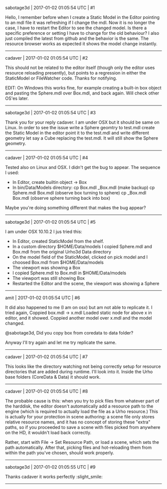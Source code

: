 sabotage3d | 2017-01-02 01:05:54 UTC | #1

Hello,
I remember before when I create a Static Model in the Editor pointing to an mdl file it was refreshing if I change the mdl. Now it is no longer the case, I have to restart the Editor to see the changed model.
Is there a specific preference or setting I have to change for the old behaviour? I also just compiled the latest from github and the behavior is the same. The resource browser works as expected it shows the model change instantly.

-------------------------

cadaver | 2017-01-02 01:05:54 UTC | #2

This should not be related to the editor itself (though only the editor uses resource reloading presently), but points to a regression in either the StaticModel or FileWatcher code. Thanks for notifying.

EDIT: On Windows this works fine, for example creating a built-in box object and pasting the Sphere.mdl over Box.mdl, and back again. Will check other OS'es later.

-------------------------

sabotage3d | 2017-01-02 01:05:54 UTC | #3

Thank you for your reply cadaver. I am under OSX but it should be same on Linux. In order to see the issue write a Sphere geomtry to test.mdl create the Static Model in the editor point it to the test.mdl and write different geometry let say a Cube replacing the test.mdl. It will still show the Sphere geometry.

-------------------------

cadaver | 2017-01-02 01:05:54 UTC | #4

Tested also on Linux and OSX. I didn't get the bug to appear. The sequence I used:

- In Editor, create builtin object -> Box 
- In bin/Data/Models directory:
cp Box.mdl _Box.mdl (make backup)
cp Sphere.mdl Box.mdl (observe box turning to sphere)
cp _Box.mdl Box.mdl (observe sphere turning back into box)

Maybe you're doing something different that makes the bug appear?

-------------------------

sabotage3d | 2017-01-02 01:05:54 UTC | #5

I am under OSX 10.10.2
I jus tried this:
- In Editor, created StaticModel from the shelf. 
- In a custom directory $HOME/Data/models I copied Sphere.mdl and Box.mdl from the original Urho3d Data directory
- On the model field of the StaticModel, clicked on pick model and I choosed Box.mdl from $HOME/Data/models
- The viewport was showing a Box
- I copied Sphere.mdl to Box.mdl in $HOME/Data/models
- The viewport was still showing Box
- Restarted the Editor and the scene, the viewport was showing a Sphere

-------------------------

amit | 2017-01-02 01:05:54 UTC | #6

It did also happened to me (I am on osx) but am not able to replicate it.
I tried again,
Coppied box.mdl -> x.mdl
Loaded static node for above x in editor, and it showed.
Coppied another model over x.mdl and the model changed.

@sabotage3d, Did you copy box from coredata to data folder?

Anyway I'll try again and let me try replicate the same.

-------------------------

cadaver | 2017-01-02 01:05:54 UTC | #7

This looks like the directory watching not being correctly setup for resource directories that are added during runtime. I'll look into it. Inside the Urho base folders (CoreData & Data) it should work.

-------------------------

cadaver | 2017-01-02 01:05:54 UTC | #8

The probable cause is this: when you try to pick files from whatever part of the harddisk, the editor doesn't automatically add a resource path to the engine (which is required to actually load the file as a Urho resource.) This is actually for your protection in scene authoring: a scene file only stores relative resource names, and it has no concept of storing these "extra" paths, so if you proceeded to save a scene with files picked from anywhere on the HD, it wouldn't load back correctly.

Rather, start with File -> Set Resource Path, or load a scene, which sets the path automatically. After that, picking files and hot-reloading them from within the path you've chosen, should work properly.

-------------------------

sabotage3d | 2017-01-02 01:05:55 UTC | #9

Thanks cadaver it works perfectly :slight_smile:

-------------------------

